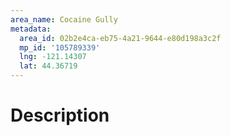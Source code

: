 ```yaml
---
area_name: Cocaine Gully
metadata:
  area_id: 02b2e4ca-eb75-4a21-9644-e80d198a3c2f
  mp_id: '105789339'
  lng: -121.14307
  lat: 44.36719
---
```

# Description
